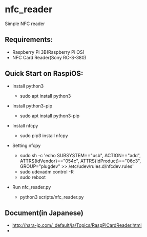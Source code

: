# nfc_reader
Simple NFC reader 

## Requirements:
- Raspberry Pi 3B(Raspberry Pi OS)
- NFC Card Reader(Sony RC-S-380)

## Quick Start on RaspiOS:
- Install python3
    - sudo apt install python3
- Install python3-pip
    - sudo apt install python3-pip
- Install nfcpy
    - sudo pip3 install nfcpy

- Setting nfcpy
    - sudo sh -c 'echo SUBSYSTEM==\"usb\", ACTION==\"add\", ATTRS{idVendor}==\"054c\", ATTRS{idProduct}==\"06c3\", GROUP=\"plugdev\" >> /etc/udev/rules.d/nfcdev.rules'
    - sudo udevadm control -R
    - sudo reboot

 - Run nfc_reader.py
    - python3 scripts/nfc_reader.py

## Document(in Japanese)
- http://hara-jp.com/_default/ja/Topics/RaspPiCardReader.html
- 
